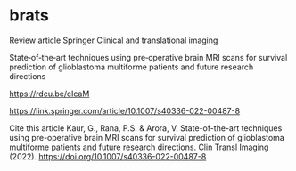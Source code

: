 # brats

Review article
Springer
Clinical and translational imaging

State‑of‑the‑art techniques using pre‑operative brain MRI scans for survival prediction of glioblastoma multiforme patients and future research directions

https://rdcu.be/cIcaM

https://link.springer.com/article/10.1007/s40336-022-00487-8

Cite this article
Kaur, G., Rana, P.S. & Arora, V. State-of-the-art techniques using pre-operative brain MRI scans for survival prediction of glioblastoma multiforme patients and future research directions. Clin Transl Imaging (2022). https://doi.org/10.1007/s40336-022-00487-8
